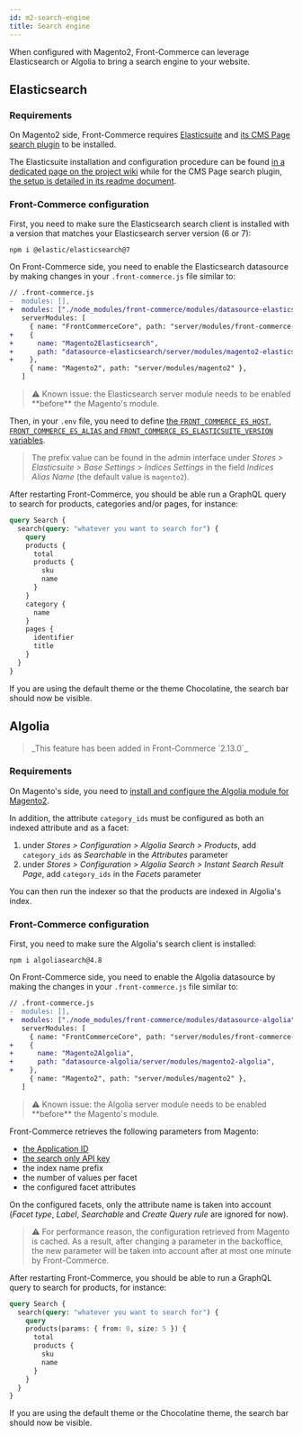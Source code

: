 ```yaml
---
id: m2-search-engine
title: Search engine
---
```


When configured with Magento2, Front-Commerce can leverage Elasticsearch or Algolia to bring a search engine to your website.

## Elasticsearch

### Requirements

On Magento2 side, Front-Commerce requires [Elasticsuite](https://github.com/Smile-SA/elasticsuite) and [its CMS Page search plugin](https://github.com/Smile-SA/magento2-module-elasticsuite-cms-search) to be installed.

The Elasticsuite installation and configuration procedure can be found [in a dedicated page on the project wiki](https://github.com/Smile-SA/elasticsuite/wiki/ModuleInstall) while for the CMS Page search plugin, [the setup is detailed in its readme document](https://github.com/Smile-SA/magento2-module-elasticsuite-cms-search#how-to-use).

### Front-Commerce configuration

First, you need to make sure the Elasticsearch search client is installed with a version that matches your Elasticsearch server version (6 or 7):

```
npm i @elastic/elasticsearch@7
```

On Front-Commerce side, you need to enable the Elasticsearch datasource by making changes in your `.front-commerce.js` file similar to:

```diff
// .front-commerce.js
-  modules: [],
+  modules: ["./node_modules/front-commerce/modules/datasource-elasticsearch"],
   serverModules: [
     { name: "FrontCommerceCore", path: "server/modules/front-commerce-core" },
+    {
+      name: "Magento2Elasticsearch",
+      path: "datasource-elasticsearch/server/modules/magento2-elasticsearch",
+    },
     { name: "Magento2", path: "server/modules/magento2" },
   ]
```

<blockquote class="warning">
⚠️ Known issue: the Elasticsearch server module needs to be enabled **before** the Magento's module.
</blockquote>

Then, in your `.env` file, you need to define [the `FRONT_COMMERCE_ES_HOST`, `FRONT_COMMERCE_ES_ALIAS` and `FRONT_COMMERCE_ES_ELASTICSUITE_VERSION` variables](/docs/reference/environment-variables.html#Elasticsearch).

> The prefix value can be found in the admin interface under _Stores > Elasticsuite > Base Settings > Indices Settings_ in the field _Indices Alias Name_ (the default value is `magento2`).

After restarting Front-Commerce, you should be able run a GraphQL query to search for products, categories and/or pages, for instance:

```graphql
query Search {
  search(query: "whatever you want to search for") {
    query
    products {
      total
      products {
        sku
        name
      }
    }
    category {
      name
    }
    pages {
      identifier
      title
    }
  }
}
```

If you are using the default theme or the theme Chocolatine, the search bar should now be visible.


## Algolia

<blockquote class="feature--new">
  _This feature has been added in Front-Commerce `2.13.0`_
</blockquote>

### Requirements

On Magento's side, you need to [install and configure the Algolia module for Magento2](https://www.algolia.com/doc/integration/magento-2/getting-started/quick-start/?client=php#installation).

In addition, the attribute `category_ids` must be configured as both an indexed attribute and as a facet:

1. under _Stores > Configuration > Algolia Search > Products_, add `category_ids` as _Searchable_ in the _Attributes_ parameter
1. under _Stores > Configuration > Algolia Search > Instant Search Result Page_, add `category_ids` in the _Facets_ parameter

You can then run the indexer so that the products are indexed in Algolia's index.

### Front-Commerce configuration

First, you need to make sure the Algolia's search client is installed:

```
npm i algoliasearch@4.8
```

On Front-Commerce side, you need to enable the Algolia datasource by making the changes in your `.front-commerce.js` file similar to:

```diff
// .front-commerce.js
-  modules: [],
+  modules: ["./node_modules/front-commerce/modules/datasource-algolia"],
   serverModules: [
     { name: "FrontCommerceCore", path: "server/modules/front-commerce-core" },
+    {
+      name: "Magento2Algolia",
+      path: "datasource-algolia/server/modules/magento2-algolia",
+    },
     { name: "Magento2", path: "server/modules/magento2" },
   ]
```

<blockquote class="warning">
⚠️ Known issue: the Algolia server module needs to be enabled **before** the Magento's module.
</blockquote>

Front-Commerce retrieves the following parameters from Magento:

* [the Application ID](https://www.algolia.com/doc/guides/sending-and-managing-data/send-and-update-your-data/how-to/importing-with-the-api/#application-id)
* [the search only API key](https://www.algolia.com/doc/guides/security/api-keys/#search-only-api-key)
* the index name prefix
* the number of values per facet
* the configured facet attributes

On the configured facets, only the attribute name is taken into account (_Facet type_, _Label_, _Searchable_ and _Create Query rule_ are ignored for now).

<blockquote class="warning">
⚠️ For performance reason, the configuration retrieved from Magento is cached. As a result, after changing a parameter in the backoffice, the new parameter will be taken into account after at most one minute by Front-Commerce.
</blockquote>

After restarting Front-Commerce, you should be able to run a GraphQL query to search for products, for instance:

```graphql
query Search {
  search(query: "whatever you want to search for") {
    query
    products(params: { from: 0, size: 5 }) {
      total
      products {
        sku
        name
      }
    }
  }
}
```

If you are using the default theme or the Chocolatine theme, the search bar should now be visible.
